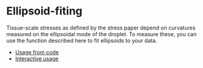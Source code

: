 # Ellipsoid-fiting

Tissue-scale stresses as defined by the stress paper depend on curvatures measured on the ellipsoidal mode of the droplet. To measure these, you can use the function described here to fit ellipsoids to your data.

* [Usage from code](glossary:ellipse_fitting:code)
* [Interactive usage](glossary:ellipse_fitting:interactive)